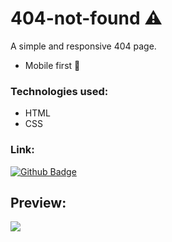 # 404-not-found ⚠️

A simple and responsive 404 page.

- Mobile first 📱

### Technologies used:

- HTML
- CSS

### Link:
[![Github Badge](https://img.shields.io/badge/-GithubPages-violet?style=flat-square&logo=Github&logoColor=purple&link=https://maluhcosta.github.io/404-not-found/)](https://maluhcosta.github.io/404-not-found/)

## Preview:
![](https://cdn.glitch.com/b2f6e4e2-e263-463f-a21a-1a4f4787b181%2Fmobile.png?v=1598508310605)





